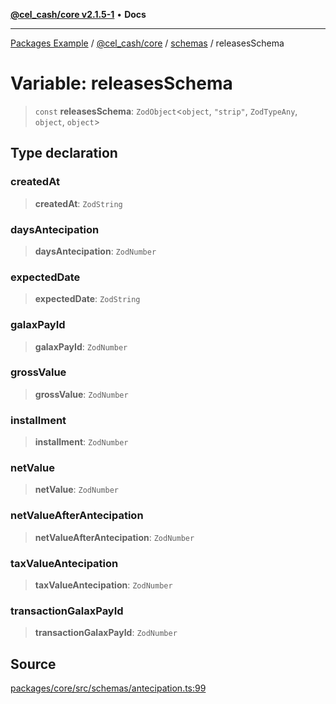 [**@cel_cash/core v2.1.5-1**](../../README.md) • **Docs**

***

[Packages Example](../../../../README.md) / [@cel\_cash/core](../../README.md) / [schemas](../README.md) / releasesSchema

# Variable: releasesSchema

> `const` **releasesSchema**: `ZodObject`\<`object`, `"strip"`, `ZodTypeAny`, `object`, `object`\>

## Type declaration

### createdAt

> **createdAt**: `ZodString`

### daysAntecipation

> **daysAntecipation**: `ZodNumber`

### expectedDate

> **expectedDate**: `ZodString`

### galaxPayId

> **galaxPayId**: `ZodNumber`

### grossValue

> **grossValue**: `ZodNumber`

### installment

> **installment**: `ZodNumber`

### netValue

> **netValue**: `ZodNumber`

### netValueAfterAntecipation

> **netValueAfterAntecipation**: `ZodNumber`

### taxValueAntecipation

> **taxValueAntecipation**: `ZodNumber`

### transactionGalaxPayId

> **transactionGalaxPayId**: `ZodNumber`

## Source

[packages/core/src/schemas/antecipation.ts:99](https://github.com/Pyxlab/celcash/blob/a34e89ae69c9dcb41ba66226cb05c8c8b83b7cf4/packages/core/src/schemas/antecipation.ts#L99)
